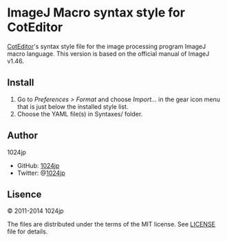 
ImageJ Macro syntax style for CotEditor
=========================================

[CotEditor][]'s syntax style file for the image processing program ImageJ macro language. This version is based on the official manual of ImageJ v1.46.

[CotEditor]: http://coteditor.com/


Install
----------------------

1. Go to *Preferences > Format* and choose *Import…* in the gear icon menu that is just below the installed style list.
2. Choose the YAML file(s) in Syntaxes/ folder.


Author
----------------------

1024jp

- GitHub: [1024jp](https://github.com/1024jp)
- Twitter: @[1024jp](https://twitter.com/1024jp)


Lisence
----------------------

© 2011-2014 1024jp

The files are distributed under the terms of the MIT license. See [LICENSE](LICENSE) file for details.
